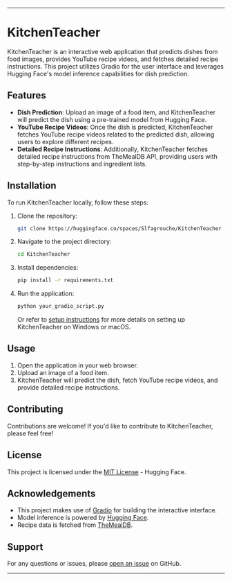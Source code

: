 
---

# KitchenTeacher

KitchenTeacher is an interactive web application that predicts dishes from food images, provides YouTube recipe videos, and fetches detailed recipe instructions. This project utilizes Gradio for the user interface and leverages Hugging Face's model inference capabilities for dish prediction.

## Features

- **Dish Prediction**: Upload an image of a food item, and KitchenTeacher will predict the dish using a pre-trained model from Hugging Face.
- **YouTube Recipe Videos**: Once the dish is predicted, KitchenTeacher fetches YouTube recipe videos related to the predicted dish, allowing users to explore different recipes.
- **Detailed Recipe Instructions**: Additionally, KitchenTeacher fetches detailed recipe instructions from TheMealDB API, providing users with step-by-step instructions and ingredient lists.

## Installation

To run KitchenTeacher locally, follow these steps:

1. Clone the repository:
   ```bash
   git clone https://huggingface.co/spaces/Slfagrouche/KitchenTeacher
   ```

2. Navigate to the project directory:
   ```bash
   cd KitchenTeacher
   ```

3. Install dependencies:
   ```bash
   pip install -r requirements.txt
   ```

4. Run the application:
   ```bash
   python your_gradio_script.py
   ```

   Or refer to [setup instructions](/workspaces/KitchenTeacher/Setup) for more details on setting up KitchenTeacher on Windows or macOS.


## Usage

1. Open the application in your web browser.
2. Upload an image of a food item.
3. KitchenTeacher will predict the dish, fetch YouTube recipe videos, and provide detailed recipe instructions.

## Contributing

Contributions are welcome! If you'd like to contribute to KitchenTeacher, please feel free!

## License

This project is licensed under the [MIT License](LICENSE) - Hugging Face.

## Acknowledgements

- This project makes use of [Gradio](https://github.com/gradio-app/gradio) for building the interactive interface.
- Model inference is powered by [Hugging Face](https://huggingface.co/).
- Recipe data is fetched from [TheMealDB](https://www.themealdb.com/api.php).

## Support

For any questions or issues, please [open an issue](https://github.com/slfagrouche/KitchenTeacher/issues) on GitHub.

---

